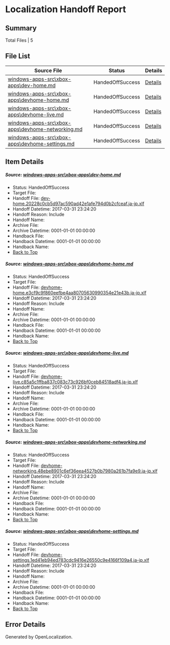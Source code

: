 # <a name='report-top'></a> Localization Handoff Report

## Summary
 Total Files | 5

## File List
 Source File | Status | Details 
 ----------- | ------ | ------- 
 [windows-apps-src\xbox-apps\dev-home.md](https://cpubwin.visualstudio.com/windows-uwp/_git/windows-uwp/commit/ca53fe009597972fd927a99e38bda2809b3efc27?path=windows-apps-src%2Fxbox-apps%2Fdev-home.md&_a=contents) | HandedOffSuccess | [Details](#3a577e52c7b17d557e235a3a6d182f882d1a283d7992)
 [windows-apps-src\xbox-apps\devhome-home.md](https://cpubwin.visualstudio.com/windows-uwp/_git/windows-uwp/commit/ca53fe009597972fd927a99e38bda2809b3efc27?path=windows-apps-src%2Fxbox-apps%2Fdevhome-home.md&_a=contents) | HandedOffSuccess | [Details](#d821fec54c969f8bdbabe804912818de5165dc448000)
 [windows-apps-src\xbox-apps\devhome-live.md](https://cpubwin.visualstudio.com/windows-uwp/_git/windows-uwp/commit/ca53fe009597972fd927a99e38bda2809b3efc27?path=windows-apps-src%2Fxbox-apps%2Fdevhome-live.md&_a=contents) | HandedOffSuccess | [Details](#b8168a06b40a8371490cb78194f880c536021b918001)
 [windows-apps-src\xbox-apps\devhome-networking.md](https://cpubwin.visualstudio.com/windows-uwp/_git/windows-uwp/commit/ca53fe009597972fd927a99e38bda2809b3efc27?path=windows-apps-src%2Fxbox-apps%2Fdevhome-networking.md&_a=contents) | HandedOffSuccess | [Details](#711444b8000cf16cf77d9489d5b1221a483e42348002)
 [windows-apps-src\xbox-apps\devhome-settings.md](https://cpubwin.visualstudio.com/windows-uwp/_git/windows-uwp/commit/ca53fe009597972fd927a99e38bda2809b3efc27?path=windows-apps-src%2Fxbox-apps%2Fdevhome-settings.md&_a=contents) | HandedOffSuccess | [Details](#1fc5861c41e4ee10d39f3839f7a09ee2f2a10b058004)

## Item Details
##### <a name='3a577e52c7b17d557e235a3a6d182f882d1a283d7992'></a> Source: [windows-apps-src\xbox-apps\dev-home.md](https://cpubwin.visualstudio.com/windows-uwp/_git/windows-uwp/commit/ca53fe009597972fd927a99e38bda2809b3efc27?path=windows-apps-src%2Fxbox-apps%2Fdev-home.md&_a=contents)
* Status: HandedOffSuccess
* Target File: 
* Handoff File: [dev-home.20228c0cb5d97ac590ad42e1afe794d0b2cfceaf.ja-jp.xlf](https://cpubwin.visualstudio.com/windows-uwp/_git/WDCLib.handoff/commit/e57bc4ae70b33dddb519e9e4b70ff310b7fe7ed8?path=ol-handoff%2Fcpubwin%2Fwindows-uwp.ja-jp%2Fmaster%2Fdev-home.20228c0cb5d97ac590ad42e1afe794d0b2cfceaf.ja-jp.xlf&_a=contents)
* Handoff Datetime: 2017-03-31 23:24:20
* Handoff Reason: Include
* Handoff Name: 
* Archive File: 
* Archive Datetime: 0001-01-01 00:00:00
* Handback File: 
* Handback Datetime: 0001-01-01 00:00:00
* Handback Name: 
* [Back to Top](#report-top)

##### <a name='d821fec54c969f8bdbabe804912818de5165dc448000'></a> Source: [windows-apps-src\xbox-apps\devhome-home.md](https://cpubwin.visualstudio.com/windows-uwp/_git/windows-uwp/commit/ca53fe009597972fd927a99e38bda2809b3efc27?path=windows-apps-src%2Fxbox-apps%2Fdevhome-home.md&_a=contents)
* Status: HandedOffSuccess
* Target File: 
* Handoff File: [devhome-home.e3cf9c9f860eefbe4aa80705630990354e21e43b.ja-jp.xlf](https://cpubwin.visualstudio.com/windows-uwp/_git/WDCLib.handoff/commit/e57bc4ae70b33dddb519e9e4b70ff310b7fe7ed8?path=ol-handoff%2Fcpubwin%2Fwindows-uwp.ja-jp%2Fmaster%2Fdevhome-home.e3cf9c9f860eefbe4aa80705630990354e21e43b.ja-jp.xlf&_a=contents)
* Handoff Datetime: 2017-03-31 23:24:20
* Handoff Reason: Include
* Handoff Name: 
* Archive File: 
* Archive Datetime: 0001-01-01 00:00:00
* Handback File: 
* Handback Datetime: 0001-01-01 00:00:00
* Handback Name: 
* [Back to Top](#report-top)

##### <a name='b8168a06b40a8371490cb78194f880c536021b918001'></a> Source: [windows-apps-src\xbox-apps\devhome-live.md](https://cpubwin.visualstudio.com/windows-uwp/_git/windows-uwp/commit/ca53fe009597972fd927a99e38bda2809b3efc27?path=windows-apps-src%2Fxbox-apps%2Fdevhome-live.md&_a=contents)
* Status: HandedOffSuccess
* Target File: 
* Handoff File: [devhome-live.c85a5c1ffba837c083c73c926bf0ceb84518adf4.ja-jp.xlf](https://cpubwin.visualstudio.com/windows-uwp/_git/WDCLib.handoff/commit/e57bc4ae70b33dddb519e9e4b70ff310b7fe7ed8?path=ol-handoff%2Fcpubwin%2Fwindows-uwp.ja-jp%2Fmaster%2Fdevhome-live.c85a5c1ffba837c083c73c926bf0ceb84518adf4.ja-jp.xlf&_a=contents)
* Handoff Datetime: 2017-03-31 23:24:20
* Handoff Reason: Include
* Handoff Name: 
* Archive File: 
* Archive Datetime: 0001-01-01 00:00:00
* Handback File: 
* Handback Datetime: 0001-01-01 00:00:00
* Handback Name: 
* [Back to Top](#report-top)

##### <a name='711444b8000cf16cf77d9489d5b1221a483e42348002'></a> Source: [windows-apps-src\xbox-apps\devhome-networking.md](https://cpubwin.visualstudio.com/windows-uwp/_git/windows-uwp/commit/ca53fe009597972fd927a99e38bda2809b3efc27?path=windows-apps-src%2Fxbox-apps%2Fdevhome-networking.md&_a=contents)
* Status: HandedOffSuccess
* Target File: 
* Handoff File: [devhome-networking.48ebe8901c6ef36eea4527b0b7980a261b7fa9e9.ja-jp.xlf](https://cpubwin.visualstudio.com/windows-uwp/_git/WDCLib.handoff/commit/e57bc4ae70b33dddb519e9e4b70ff310b7fe7ed8?path=ol-handoff%2Fcpubwin%2Fwindows-uwp.ja-jp%2Fmaster%2Fdevhome-networking.48ebe8901c6ef36eea4527b0b7980a261b7fa9e9.ja-jp.xlf&_a=contents)
* Handoff Datetime: 2017-03-31 23:24:20
* Handoff Reason: Include
* Handoff Name: 
* Archive File: 
* Archive Datetime: 0001-01-01 00:00:00
* Handback File: 
* Handback Datetime: 0001-01-01 00:00:00
* Handback Name: 
* [Back to Top](#report-top)

##### <a name='1fc5861c41e4ee10d39f3839f7a09ee2f2a10b058004'></a> Source: [windows-apps-src\xbox-apps\devhome-settings.md](https://cpubwin.visualstudio.com/windows-uwp/_git/windows-uwp/commit/ca53fe009597972fd927a99e38bda2809b3efc27?path=windows-apps-src%2Fxbox-apps%2Fdevhome-settings.md&_a=contents)
* Status: HandedOffSuccess
* Target File: 
* Handoff File: [devhome-settings.1ed41eb94ed783cdc9416e26550c9e4166f109a4.ja-jp.xlf](https://cpubwin.visualstudio.com/windows-uwp/_git/WDCLib.handoff/commit/e57bc4ae70b33dddb519e9e4b70ff310b7fe7ed8?path=ol-handoff%2Fcpubwin%2Fwindows-uwp.ja-jp%2Fmaster%2Fdevhome-settings.1ed41eb94ed783cdc9416e26550c9e4166f109a4.ja-jp.xlf&_a=contents)
* Handoff Datetime: 2017-03-31 23:24:20
* Handoff Reason: Include
* Handoff Name: 
* Archive File: 
* Archive Datetime: 0001-01-01 00:00:00
* Handback File: 
* Handback Datetime: 0001-01-01 00:00:00
* Handback Name: 
* [Back to Top](#report-top)


## Error Details

Generated by OpenLocalization.
